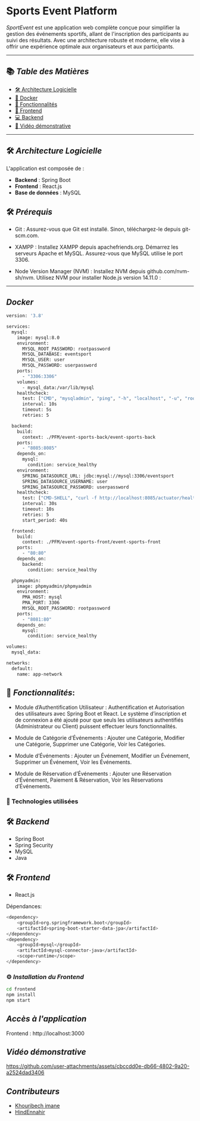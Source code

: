 # Sports Event Platform

*SportEvent* est une application web complète conçue pour simplifier la gestion des événements sportifs, allant de l'inscription des participants au suivi des résultats. Avec une architecture robuste et moderne, elle vise à offrir une expérience optimale aux organisateurs et aux participants.

---

## 📚 *Table des Matières*

- [🛠 Architecture Logicielle](#-architecture-logicielle)  
- [🐳 Docker](#-docker)
- [🎯 Fonctionnalités](#-fonctionnalités)
- [🎨 Frontend](#-frontend)  
- [💻 Backend](#-backend)  
- [🎥 Vidéo démonstrative](#-vidéo-demonstrative)  
 
---

## 🛠 *Architecture Logicielle*

L'application est composée de :
- **Backend** : Spring Boot  
- **Frontend** : React.js  
- **Base de données** : MySQL  

## 🛠 *Prérequis*

- Git : Assurez-vous que Git est installé. Sinon, téléchargez-le depuis git-scm.com.

- XAMPP : Installez XAMPP depuis apachefriends.org. Démarrez les serveurs Apache et MySQL. Assurez-vous que MySQL utilise le port 3306.

- Node Version Manager (NVM) : Installez NVM depuis github.com/nvm-sh/nvm. Utilisez NVM pour installer Node.js version 14.11.0 :

---
## *Docker*
```sh
version: '3.8'

services:
  mysql:
    image: mysql:8.0
    environment:
      MYSQL_ROOT_PASSWORD: rootpassword
      MYSQL_DATABASE: eventsport
      MYSQL_USER: user
      MYSQL_PASSWORD: userpassword
    ports:
      - "3306:3306"
    volumes:
      - mysql_data:/var/lib/mysql
    healthcheck:
      test: ["CMD", "mysqladmin", "ping", "-h", "localhost", "-u", "root", "-p$$MYSQL_ROOT_PASSWORD"]
      interval: 10s
      timeout: 5s
      retries: 5

  backend:
    build:
      context: ./PFM/event-sports-back/event-sports-back
    ports:
      - "8085:8085"
    depends_on:
      mysql:
        condition: service_healthy
    environment:
      SPRING_DATASOURCE_URL: jdbc:mysql://mysql:3306/eventsport
      SPRING_DATASOURCE_USERNAME: user
      SPRING_DATASOURCE_PASSWORD: userpassword
    healthcheck:
      test: ["CMD-SHELL", "curl -f http://localhost:8085/actuator/health || exit 1"]
      interval: 30s
      timeout: 10s
      retries: 5
      start_period: 40s

  frontend:
    build:
      context: ./PFM/event-sports-front/event-sports-front
    ports:
      - "80:80"
    depends_on:
      backend:
        condition: service_healthy

  phpmyadmin:
    image: phpmyadmin/phpmyadmin
    environment:
      PMA_HOST: mysql
      PMA_PORT: 3306
      MYSQL_ROOT_PASSWORD: rootpassword
    ports:
      - "8081:80"
    depends_on:
      mysql:
        condition: service_healthy

volumes:
  mysql_data:

networks:
  default:
    name: app-network

```

## 🎯 *Fonctionnalités*:
- Module d’Authentification Utilisateur : Authentification et Autorisation des utilisateurs avec Spring Boot et React. Le système d’inscription et de connexion a été ajouté pour que seuls les utilisateurs authentifiés (Administrateur ou Client) puissent effectuer leurs fonctionnalités.

- Module de Catégorie d’Événements : Ajouter une Catégorie, Modifier une Catégorie, Supprimer une Catégorie, Voir les Catégories.

- Module d’Événements : Ajouter un Événement, Modifier un Événement, Supprimer un Événement, Voir les Événements.

- Module de Réservation d’Événements : Ajouter une Réservation d’Événement, Paiement & Réservation, Voir les Réservations d’Événements.


### 🧩 Technologies utilisées

## 🛠 *Backend*
- Spring Boot
- Spring Security
- MySQL
- Java
## 🛠 *Frontend*
- React.js

Dépendances:
```sh
<dependency>
    <groupId>org.springframework.boot</groupId>
    <artifactId>spring-boot-starter-data-jpa</artifactId>
</dependency>
<dependency>
    <groupId>mysql</groupId>
    <artifactId>mysql-connector-java</artifactId>
    <scope>runtime</scope>
</dependency>
```

### ⚙️ *Installation du Frontend*
```bash
cd frontend
npm install
npm start
```

## *Accès à l'application*
Frontend : http://localhost:3000

## *Vidéo démonstrative*

https://github.com/user-attachments/assets/cbccdd0e-db66-4802-9a20-a2524dad3406

## *Contributeurs*
- [Khouribech imane](https://github.com/HindEnnahir)
- [HindEnnahir](https://github.com/khouribechimane)

























